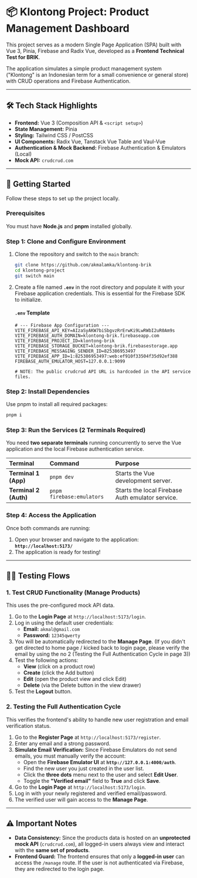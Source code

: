 # 📦 Klontong Project: Product Management Dashboard

This project serves as a modern Single Page Application (SPA) built with Vue 3, Pinia, Firebase and Radix Vue, developed as a **Frontend Technical Test for BRIK**.

The application simulates a simple product management system ("Klontong" is an Indonesian term for a small convenience or general store) with CRUD operations and Firebase Authentication.

***

## 🛠️ Tech Stack Highlights

* **Frontend:** Vue 3 (Composition API & `<script setup>`)
* **State Management:** Pinia
* **Styling:** Tailwind CSS / PostCSS
* **UI Components:** Radix Vue, Tanstack Vue Table and Vaul-Vue
* **Authentication & Mock Backend:** Firebase Authentication & Emulators (Local)
* **Mock API:** `crudcrud.com`

***

## 🚀 Getting Started

Follow these steps to set up the project locally.

### Prerequisites

You must have **Node.js** and **pnpm** installed globally.

### Step 1: Clone and Configure Environment

1.  Clone the repository and switch to the `main` branch:

    ```bash
    git clone https://github.com/akmalamka/klontong-brik
    cd klontong-project
    git switch main
    ```

2.  Create a file named **`.env`** in the root directory and populate it with your Firebase application credentials. This is essential for the Firebase SDK to initialize.

    #### **`.env` Template**

    ```env
    # --- Firebase App Configuration ---
    VITE_FIREBASE_API_KEY=AIzaSyAKW7biSbgvzRrErwKi9LwRWbI2uR0Am9s
    VITE_FIREBASE_AUTH_DOMAIN=klontong-brik.firebaseapp.com
    VITE_FIREBASE_PROJECT_ID=klontong-brik
    VITE_FIREBASE_STORAGE_BUCKET=klontong-brik.firebasestorage.app
    VITE_FIREBASE_MESSAGING_SENDER_ID=825386953497
    VITE_FIREBASE_APP_ID=1:825386953497:web:ef910f33504f35d92ef388
    FIREBASE_AUTH_EMULATOR_HOST=127.0.0.1:9099

    # NOTE: The public crudcrud API URL is hardcoded in the API service files.
    ```

### Step 2: Install Dependencies

Use pnpm to install all required packages:

```bash
pnpm i
```

### Step 3: Run the Services (2 Terminals Required)

You need **two separate terminals** running concurrently to serve the Vue application and the local Firebase authentication service.

| Terminal | Command | Purpose |
| :--- | :--- | :--- |
| **Terminal 1 (App)** | `pnpm dev` | Starts the Vue development server. |
| **Terminal 2 (Auth)** | `pnpm firebase:emulators` | Starts the local Firebase Auth emulator service. |

### Step 4: Access the Application

Once both commands are running:

1.  Open your browser and navigate to the application: **`http://localhost:5173/`**
2.  The application is ready for testing!

***

## 👨‍💻 Testing Flows

### 1. Test CRUD Functionality (Manage Products)

This uses the pre-configured mock API data.

1.  Go to the **Login Page** at `http://localhost:5173/login`.
2.  Log in using the default user credentials:
    * **Email:** `akmal@gmail.com`
    * **Password:** `12345qwerty`
3.  You will be automatically redirected to the **Manage Page**. (If you didn't get directed to home page / kicked back to login page, please verify the email by using the no 2 (Testing the Full Authentication Cycle in page 3))
4.  Test the following actions:
    * **View** (click on a product row)
    * **Create** (click the Add button)
    * **Edit** (open the product view and click Edit)
    * **Delete** (via the Delete button in the view drawer)
5.  Test the **Logout** button.

### 2. Testing the Full Authentication Cycle

This verifies the frontend's ability to handle new user registration and email verification status.

1.  Go to the **Register Page** at `http://localhost:5173/register`.
2.  Enter any email and a strong password.
3.  **Simulate Email Verification:** Since Firebase Emulators do not send emails, you must manually verify the account:
    * Open the **Firebase Emulator UI** at **`http://127.0.0.1:4000/auth`**.
    * Find the new user you just created in the user list.
    * Click the **three dots** menu next to the user and select **Edit User**.
    * Toggle the **"Verified email"** field to **True** and click **Save**.
4.  Go to the **Login Page** at `http://localhost:5173/login`.
5.  Log in with your newly registered and verified email/password.
6.  The verified user will gain access to the **Manage Page**.

***

## ⚠️ Important Notes

* **Data Consistency:** Since the products data is hosted on an **unprotected mock API** (`crudcrud.com`), all logged-in users always view and interact with the **same set of products**.
* **Frontend Guard:** The frontend ensures that only a **logged-in user** can access the `/manage` route. If the user is not authenticated via Firebase, they are redirected to the login page.
